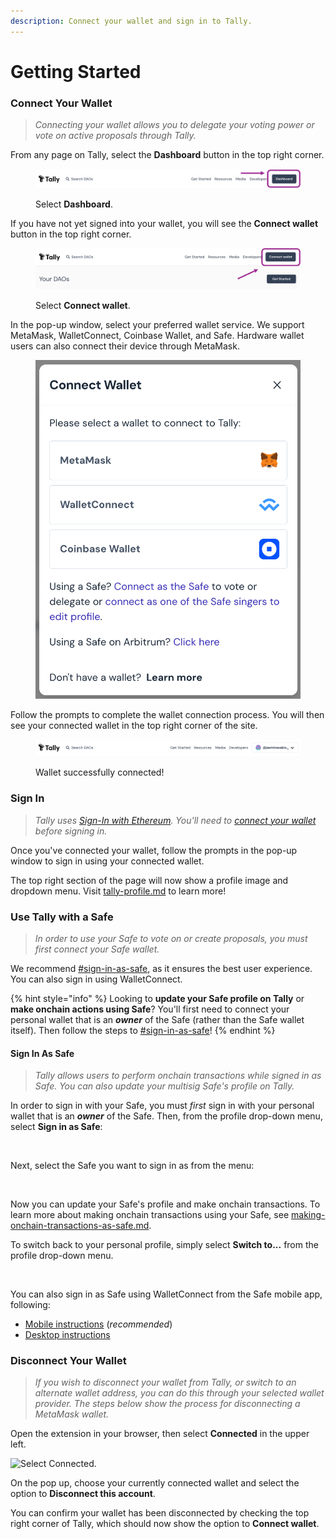 ```yaml
---
description: Connect your wallet and sign in to Tally.
---
```


# Getting Started

### Connect Your Wallet

> _Connecting your wallet allows you to delegate your voting power or vote on active proposals through Tally._

From any page on Tally, select the **Dashboard** button in the top right corner.

<figure><img src="../../.gitbook/assets/Picture1.png" alt=""><figcaption><p>Select <strong>Dashboard</strong>.</p></figcaption></figure>

If you have not yet signed into your wallet, you will see the **Connect wallet** button in the top right corner.

<figure><img src="../../.gitbook/assets/Picture2.png" alt=""><figcaption><p>Select <strong>Connect wallet</strong>.</p></figcaption></figure>

In the pop-up window, select your preferred wallet service. We support MetaMask, WalletConnect, Coinbase Wallet, and Safe. Hardware wallet users can also connect their device through MetaMask.

<figure><img src="../../.gitbook/assets/image (128).png" alt=""><figcaption></figcaption></figure>

Follow the prompts to complete the wallet connection process. You will then see your connected wallet in the top right corner of the site.

<figure><img src="../../.gitbook/assets/Picture3.png" alt=""><figcaption><p>Wallet successfully connected!</p></figcaption></figure>

### Sign In

> _Tally uses_ [_Sign-In with Ethereum_](https://login.xyz/)_. You'll need to_ [_connect your wallet_](getting-started.md#connect-your-wallet) _before signing in._

Once you've connected your wallet, follow the prompts in the pop-up window to sign in using your connected wallet.

The top right section of the page will now show a profile image and dropdown menu. Visit [tally-profile.md](tally-profile.md "mention") to learn more!

### Use Tally with a Safe

> _In order to use your Safe to vote on or create proposals, you must first connect your Safe wallet._

We recommend [#sign-in-as-safe](getting-started.md#sign-in-as-safe "mention"), as it ensures the best user experience. You can also sign in using WalletConnect.

{% hint style="info" %}
Looking to **update your Safe profile on Tally** or **make onchain actions using Safe**? You'll first need to connect your personal wallet that is an _**owner**_ of the Safe (rather than the Safe wallet itself). Then follow the steps to [#sign-in-as-safe](getting-started.md#sign-in-as-safe "mention")!
{% endhint %}

#### Sign In As Safe

> _Tally allows users to perform onchain transactions while signed in as Safe. You can also update your multisig Safe's profile on Tally._

In order to sign in with your Safe, you must _first_ sign in with your personal wallet that is an _**owner**_ of the Safe. Then, from the profile drop-down menu, select **Sign in as Safe**:

<figure><img src="../../.gitbook/assets/CleanShot 2023-05-02 at 12.35.27@2x.png" alt=""><figcaption></figcaption></figure>

Next, select the Safe you want to sign in as from the menu:

<figure><img src="../../.gitbook/assets/CleanShot 2023-05-02 at 12.35.46@2x.png" alt=""><figcaption></figcaption></figure>

Now you can update your Safe's profile and make onchain transactions. To learn more about making onchain transactions using your Safe, see [making-onchain-transactions-as-safe.md](../proposals/voting-on-proposals/making-onchain-transactions-as-safe.md "mention").

To switch back to your personal profile, simply select **Switch to...** from the profile drop-down menu.

<figure><img src="../../.gitbook/assets/CleanShot 2023-05-02 at 14.57.44@2x.png" alt=""><figcaption></figcaption></figure>

You can also sign in as Safe using WalletConnect from the Safe mobile app, following:

* [Mobile instructions](https://help.safe.global/en/articles/40810-connect-to-dapps-with-walletconnect-on-mobile) (_recommended_)
* [Desktop instructions](https://help.safe.global/en/articles/40849-walletconnect-safe-app)

### Disconnect Your Wallet

> _If you wish to disconnect your wallet from Tally, or switch to an alternate wallet address, you can do this through your selected wallet provider. The steps below show the process for disconnecting a MetaMask wallet._

Open the extension in your browser, then select **Connected** in the upper left.

![Select Connected.](https://p63.tr2.n0.cdn.getcloudapp.com/items/L1uXmlOn/d42e3ffd-e332-4c75-ac01-16a0a7279ab0.jpg?v=adefb6e716a09273e4144c18e37e0145)

On the pop up, choose your currently connected wallet and select the option to **Disconnect this account**.&#x20;

You can confirm your wallet has been disconnected by checking the top right corner of Tally, which should now show the option to **Connect wallet**.
